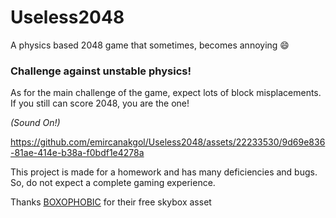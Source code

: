# Useless2048
A physics based 2048 game that sometimes, becomes annoying 😄

### Challenge against unstable physics!
As for the main challenge of the game, expect lots of block misplacements. If you still can score 2048, you are the one!

*(Sound On!)*

https://github.com/emircanakgol/Useless2048/assets/22233530/9d69e836-81ae-414e-b38a-f0bdf1e4278a

This project is made for a homework and has many deficiencies and bugs. So, do not expect a complete gaming experience.

Thanks [BOXOPHOBIC](https://boxophobic.com) for their free skybox asset
